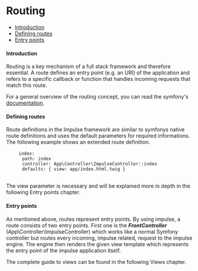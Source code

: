 <h1 class="doc-title">Routing</h1>

- [Introduction](#introduction)
- [Defining routes](#defining_routes)
- [Entry points](#entry-points)

<a name="introduction"></a>
<h4>Introduction</h4>
Routing is a key mechanism of a full stack framework and therefore essential. A route defines an entry point (e.g. an URI) of the application and refers to a specific callback or function that handles incoming requests that match this route. 

For a general overview of the routing concept, you can read the symfony's <a href="https://symfony.com/doc/current/routing.html" target="_blank">documentation</a>.


<a name="defining_routes"></a>
<h4>Defining routes</h4>

Route definitions in the Impulse framework are similar to symfonys native route definitions and uses the default parameters for required informations. The following example shows an extended route definition.

<div>
  <div class="code-header">
    <div class="container-fluid">
        <div class="row">
            <div class="button red"></div>
          	<div class="button yellow"></div>
          	<div class="button green"></div>
        </div>
    </div>
  </div>
  <pre class="code-white line-numbers language-yaml">
  	<code class="language-yaml">index:
      path: index
      controller: App\Controller\ImpulseController::index
      defaults: { view: app/index.html.twig }</code>
  </pre>
</div>

The view parameter is necessary and will be explained more in depth in the following Entry points chapter. 

<a name="entry-points" />
<h4>Entry points</h4>

As mentioned above, routes represent entry points. By using impulse, a route consists of two entry points. First one is the **_FrontController_** (App\Controller\ImpulseController) which works like a normal Symfony controller but routes every incoming, impulse related, request to the impulse engine. The engine then renders the given view template which represents the entry point of the impulse application itself.

The complete guide to views can be found in the following <span class="link" data-target-menu-item="views">Views</span> chapter.
